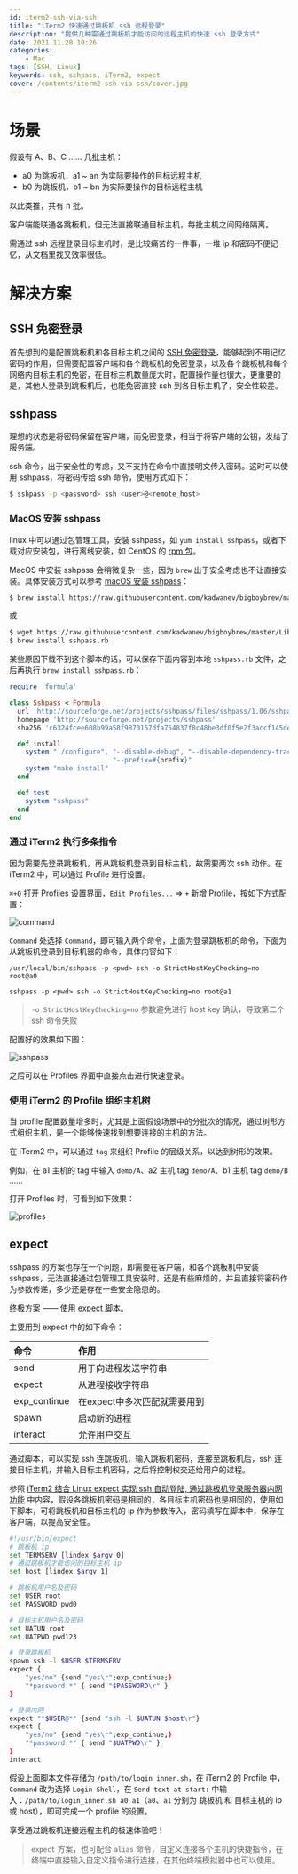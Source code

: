 ```yaml
---
id: iterm2-ssh-via-ssh
title: "iTerm2 快速通过跳板机 ssh 远程登录"
description: "提供几种需通过跳板机才能访问的远程主机的快速 ssh 登录方式"
date: 2021.11.28 10:26
categories:
    - Mac
tags: [SSH, Linux]
keywords: ssh, sshpass, iTerm2, expect
cover: /contents/iterm2-ssh-via-ssh/cover.jpg
---
```


场景
===

假设有 A、B、C …… 几批主机：

* a0 为跳板机，a1 ~ an 为实际要操作的目标远程主机
* b0 为跳板机，b1 ~ bn 为实际要操作的目标远程主机

以此类推，共有 n 批。

客户端能联通各跳板机，但无法直接联通目标主机，每批主机之间网络隔离。

需通过 ssh 远程登录目标主机时，是比较痛苦的一件事，一堆 ip 和密码不便记忆，从文档里找又效率很低。


解决方案
=======

SSH 免密登录
-----------

首先想到的是配置跳板机和各目标主机之间的 [SSH 免密登录](https://alphahinex.github.io/2020/09/13/ssh-authorized-keys/)，能够起到不用记忆密码的作用，但需要配置客户端和各个跳板机的免密登录，以及各个跳板机和每个网络内目标主机的免密，在目标主机数量庞大时，配置操作量也很大，更重要的是，其他人登录到跳板机后，也能免密直接 ssh 到各目标主机了，安全性较差。

sshpass
-------

理想的状态是将密码保留在客户端，而免密登录，相当于将客户端的公钥，发给了服务端。

ssh 命令，出于安全性的考虑，又不支持在命令中直接明文传入密码。这时可以使用 sshpass，将密码传给 ssh 命令，使用方式如下：

```bash
$ sshpass -p <password> ssh <user>@<remote_host>
```

### MacOS 安装 sshpass

linux 中可以通过包管理工具，安装 sshpass，如 `yum install sshpass`，或者下载对应安装包，进行离线安装，如 CentOS 的 [rpm 包](https://centos.pkgs.org/7/centos-extras-x86_64/sshpass-1.06-2.el7.x86_64.rpm.html)。

MacOS 中安装 sshpass 会稍微复杂一些，因为 `brew` 出于安全考虑也不让直接安装。具体安装方式可以参考 [macOS 安装 sshpass](https://wsgzao.github.io/post/sshpass/)：

```bash
$ brew install https://raw.githubusercontent.com/kadwanev/bigboybrew/master/Library/Formula/sshpass.rb
```

或

```bash
$ wget https://raw.githubusercontent.com/kadwanev/bigboybrew/master/Library/Formula/sshpass.rb
$ brew install sshpass.rb
```

某些原因下载不到这个脚本的话，可以保存下面内容到本地 `sshpass.rb` 文件，之后再执行 `brew install sshpass.rb`：

```ruby
require 'formula'

class Sshpass < Formula
  url 'http://sourceforge.net/projects/sshpass/files/sshpass/1.06/sshpass-1.06.tar.gz'
  homepage 'http://sourceforge.net/projects/sshpass'
  sha256 'c6324fcee608b99a58f9870157dfa754837f8c48be3df0f5e2f3accf145dee60'

  def install
    system "./configure", "--disable-debug", "--disable-dependency-tracking",
                          "--prefix=#{prefix}"
    system "make install"
  end

  def test
    system "sshpass"
  end
end
```

### 通过 iTerm2 执行多条指令

因为需要先登录跳板机，再从跳板机登录到目标主机，故需要两次 ssh 动作。在 iTerm2 中，可以通过 Profile 进行设置。

`⌘+O` 打开 Profiles 设置界面，`Edit Profiles...` => `+` 新增 Profile，按如下方式配置：

![command](/contents/iterm2-ssh-via-ssh/command.png)

`Command` 处选择 `Command`，即可输入两个命令，上面为登录跳板机的命令，下面为从跳板机登录到目标机器的命令，具体内容如下：

```
/usr/local/bin/sshpass -p <pwd> ssh -o StrictHostKeyChecking=no root@a0
```

```
sshpass -p <pwd> ssh -o StrictHostKeyChecking=no root@a1
```

> `-o StrictHostKeyChecking=no` 参数避免进行 host key 确认，导致第二个 ssh 命令失败

配置好的效果如下图：

![sshpass](/contents/iterm2-ssh-via-ssh/sshpass.png)

之后可以在 Profiles 界面中直接点击进行快速登录。

### 使用 iTerm2 的 Profile 组织主机树

当 profile 配置数量增多时，尤其是上面假设场景中的分批次的情况，通过树形方式组织主机，是一个能够快速找到想要连接的主机的方法。

在 iTerm2 中，可以通过 `tag` 来组织 Profile 的层级关系，以达到树形的效果。

例如，在 a1 主机的 tag 中输入 `demo/A`、a2 主机 tag `demo/A`、b1 主机 tag `demo/B` ……

打开 Profiles 时，可看到如下效果：

![profiles](/contents/iterm2-ssh-via-ssh/profiles.png)

expect
------

sshpass 的方案也存在一个问题，即需要在客户端，和各个跳板机中安装 sshpass，无法直接通过包管理工具安装时，还是有些麻烦的，并且直接将密码作为参数传递，多少还是存在一些安全隐患的。

终极方案 —— 使用 [expect 脚本](https://www.php.cn/linux-428101.html)。

主要用到 expect 中的如下命令：

|命令|作用|
|:--|:---|
|send|用于向进程发送字符串|
|expect|从进程接收字符串|
|exp_continue|在expect中多次匹配就需要用到|
|spawn|启动新的进程|
|interact|允许用户交互|

通过脚本，可以实现 ssh 连跳板机，输入跳板机密码，连接至跳板机后，ssh 连接目标主机，并输入目标主机密码，之后将控制权交还给用户的过程。

参照 [iTerm2 结合 Linux expect 实现 ssh 自动登陆, 通过跳板机登录服务器内网功能](https://segmentfault.com/a/1190000009826457) 中内容，假设各跳板机密码是相同的，各目标主机密码也是相同的，使用如下脚本，可将跳板机和目标主机的 ip 作为参数传入，密码填写在脚本中，保存在客户端，以提高安全性。

```sh
#!/usr/bin/expect
# 跳板机 ip
set TERMSERV [lindex $argv 0] 
# 通过跳板机才能访问的目标主机 ip
set host [lindex $argv 1]

# 跳板机用户名及密码
set USER root
set PASSWORD pwd0

# 目标主机用户名及密码
set UATUN root
set UATPWD pwd123

# 登录跳板机
spawn ssh -l $USER $TERMSERV
expect {
    "yes/no" {send "yes\r";exp_continue;}
    "*password:*" { send "$PASSWORD\r" }
}

# 登录内网
expect "*$USER@*" {send "ssh -l $UATUN $host\r"}
expect {
    "yes/no" {send "yes\r";exp_continue;}
    "*password:*" { send "$UATPWD\r" }
}
interact
```

假设上面脚本文件存储为 `/path/to/login_inner.sh`，在 iTerm2 的 Profile 中，`Command` 改为选择 `Login Shell`，在 `Send text at start:` 中输入：`/path/to/login_inner.sh a0 a1`（`a0`、`a1` 分别为 跳板机 和 目标主机的 ip 或 host），即可完成一个 profile 的设置。

享受通过跳板机连接远程主机的极速体验吧！

> `expect` 方案，也可配合 `alias` 命令，自定义连接各个主机的快捷指令，在终端中直接输入自定义指令进行连接，在其他终端模拟器中也可以使用。